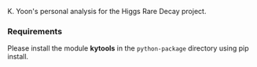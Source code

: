 K. Yoon's personal analysis for the Higgs Rare Decay project.

### Requirements
Please install the module **kytools** in the `python-package` directory using pip install.